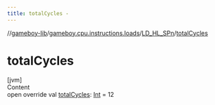 ```yaml
---
title: totalCycles -
---
```

//[gameboy-lib](../../index.md)/[gameboy.cpu.instructions.loads](../index.md)/[LD_HL_SPn](index.md)/[totalCycles](total-cycles.md)



# totalCycles  
[jvm]  
Content  
open override val [totalCycles](total-cycles.md): [Int](https://kotlinlang.org/api/latest/jvm/stdlib/kotlin/-int/index.html) = 12  



